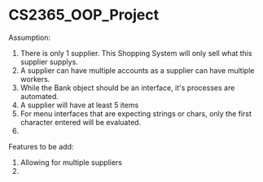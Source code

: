 # CS2365_OOP_Project

Assumption:
  1. There is only 1 supplier. This Shopping System will only sell what this supplier supplys.
  2. A supplier can have multiple accounts as a supplier can have multiple workers.
  3. While the Bank object should be an interface, it's processes are automated.
  4. A supplier will have at least 5 items
  5. For menu interfaces that are expecting strings or chars, only the first character entered will be evaluated.
  6. 
  
  
Features to be add:
  1. Allowing for multiple suppliers
  2.
